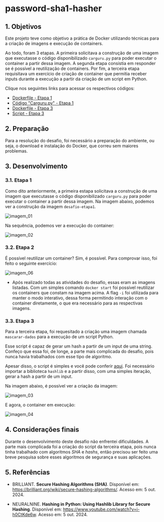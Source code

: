 # **password-sha1-hasher**

## **1. Objetivos**

Este projeto teve como objetivo a prática de Docker utilizando técnicas para a criação de imagens e execução de containers. 

Ao todo, foram 3 etapas. A primeira solicitava a construção de uma imagem que executasse o código disponibilizado `carguru.py` para poder executar o container a partir dessa imagem. A segunda etapa consistia em responder se é possível a reutilização de containers. Por fim, a terceira etapa requisitava um exercício de criação de container que permitia receber inputs durante a execução a partir da criação de um script em Python.

Clique nos seguintes links para acessar os respectivos códigos:

- [Dockerfile - Etapa 1](https://github.com/heitorkobayashi/PB-HEITOR-KOBAYASHI/blob/main/Sprint%204/desafio/etapa_1/Dockerfile)
- [Código "Carguru.py" - Etapa 1](https://github.com/heitorkobayashi/PB-HEITOR-KOBAYASHI/blob/main/Sprint%204/desafio/etapa_1/carguru.py)
- [Dockerfile - Etapa 3](https://github.com/heitorkobayashi/PB-HEITOR-KOBAYASHI/blob/main/Sprint%204/desafio/etapa_3/Dockerfile)
- [Script - Etapa 3](https://github.com/heitorkobayashi/PB-HEITOR-KOBAYASHI/blob/main/Sprint%204/desafio/etapa_3/script_etapa_3.py)

## **2. Preparação**

Para a resolução do desafio, foi necessário a preparação do ambiente, ou seja, o download e instalação do Docker, que correu sem maiores problemas. 

## **3. Desenvolvimento**

### **3.1. Etapa 1**

Como dito anteriormente, a primeira estapa solicitava a construção de uma imagem que executasse o código disponibilizado `carguru.py` para poder executar o container a partir dessa imagem. Na imagem abaixo, podemos ver a construção da imagem `desafio-etapa1`.

![imagem_01](https://github.com/heitorkobayashi/PB-HEITOR-KOBAYASHI/blob/main/Sprint%204/evidencias/imagem_desafio_01.png)

Na sequência, podemos ver a execução do container:

![imagem_02](https://github.com/heitorkobayashi/PB-HEITOR-KOBAYASHI/blob/main/Sprint%204/evidencias/imagem_desafio_02.png)


### **3.2. Etapa 2**

É possível reutilizar um container? Sim, é possível. Para comprovar isso, foi feito o seguinte exercício:

![imagem_06](https://github.com/heitorkobayashi/PB-HEITOR-KOBAYASHI/blob/main/Sprint%204/evidencias/imagem_desafio_06.png)

- Após realizado todas as atividades do desafio, essas eram as imagens listadas. Com um simples comando `docker start` foi possível reutilizar os containers que constam na imagem acima. A flag `-i` foi utilizada para manter o modo interativo, dessa forma permitindo interação com o container diretamente, o que era necessário para as respectivas imagens.

### **3.3. Etapa 3**

Para a terceira etapa, foi requesitado a criação uma imagem chamada `mascarar-dados` para a execução de um script Python. 

Esse script é capaz de gerar um hash a partir de um input de uma string. Confeço que essa foi, de longe, a parte mais complicada do desafio, pois nunca havia trabalhados com esse tipo de algoritmo. 

Apesar disso, o script é simples e você pode conferir [aqui](https://github.com/heitorkobayashi/PB-HEITOR-KOBAYASHI/blob/main/Sprint%204/desafio/etapa_3/script_etapa_3.py). Foi necessário importar a biblioteca `hashlib` e a partir disso, com uma simples iteração, gerar a hash a partir de um input.

Na imagem abaixo, é possível ver a criação da imagem:

![imagem_03](https://github.com/heitorkobayashi/PB-HEITOR-KOBAYASHI/blob/main/Sprint%204/evidencias/imagem_desafio_03.png)

E agora, o container em execução:

![imagem_04](https://github.com/heitorkobayashi/PB-HEITOR-KOBAYASHI/blob/main/Sprint%204/evidencias/imagem_desafio_04.png)


## **4. Considerações finais**

Durante o desenvolvimento deste desafio não enfrentei dificuldades. A parte mais complicada foi a criação do script da terceira etapa, pois nunca tinha trabalhado com algoritmos _SHA_ e _hashs_, então precisou ser feito uma breve pesquisa sobre esses algoritmos de segurança e suas aplicações. 

## **5. Referências**

- BRILLIANT. **Secure Hashing Algorithms (SHA)**. Disponível em: https://brilliant.org/wiki/secure-hashing-algorithms/. Acesso em: 5 out. 2024.

- NEURALNINE. **Hashing in Python: Using Hashlib Library for Secure Hashing**. Disponível em: https://www.youtube.com/watch?v=i-h0CtKde6w. Acesso em: 5 out. 2024.

